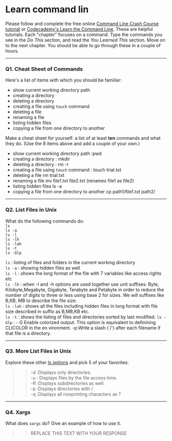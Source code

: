 # Learn command lin

Please follow and complete the free online [Command Line Crash Course
tutorial](https://web.archive.org/web/20160708171659/http://cli.learncodethehardway.org/book/) or [Codecademy's Learn the Command Line](https://www.codecademy.com/learn/learn-the-command-line). These are helpful tutorials. Each "chapter" focuses on a command. Type the commands you see in the _Do This_ section, and read the _You Learned This_ section. Move on to the next chapter. You should be able to go through these in a couple of hours.

---

### Q1.  Cheat Sheet of Commands  

Here's a list of items with which you should be familiar:  
* show current working directory path
* creating a directory
* deleting a directory
* creating a file using `touch` command
* deleting a file
* renaming a file
* listing hidden files
* copying a file from one directory to another

Make a cheat sheet for yourself: a list of at least **ten** commands and what they do.  (Use the 8 items above and add a couple of your own.)  

* show current working directory path :pwd 
* creating a directory : mkdir  
* deleting a directory : rm -r  
* creating a file using `touch` command : touch trial.txt  
* deleting a file rm trial.txt  
* renaming a file mv file1.txt file2.txt (renames file1 as file2)  
* listing hidden files ls -a  
* copying a file from one directory to another cp path1/file1.txt path2/

---

### Q2.  List Files in Unix   

What do the following commands do:  
`ls`  
`ls -a`  
`ls -l`  
`ls -lh`  
`ls -lah`  
`ls -t`  
`ls -Glp`  

`ls`  : listing of files and folders in the current working directory  
`ls -a`  : showing hidden files as well  
`ls -l`  : shows the long format of the file with 7 variables like access rights etc  
`ls -lh`  : when  -l and -h options are used together use unit suffixes: Byte, Kilobyte,Megabyte, Gigabyte, Terabyte and Petabyte in order to reduce the number of digits to three or less using base 2 for sizes. We will suffixes like B,KB, MB to describe the file size.  
`ls -lah`  : shows all the files including hidden files in long format with file size described in suffix as B,MB,KB etc.   
`ls -t`  : shows the listing of files and directories sorted by last modified. 
`ls -Glp` : - G Enable colorized output.  This option is equivalent to definining CLICOLOR in the en vironment.
             -p:Write a slash (`/') after each filename if that file is a directory.   

---

### Q3.  More List Files in Unix  
  
 Explore these other [ls options](http://www.techonthenet.com/unix/basic/ls.php) and pick 5 of your favorites:

> > -d :Displays only directories.  
-u : Displays files by the file access time.  
-R :Displays subdirectories as well.  
-p :Displays directories with /  
-q :Displays all nonprinting characters as ?
---

### Q4.  Xargs   

What does `xargs` do? Give an example of how to use it.

> > REPLACE THIS TEXT WITH YOUR RESPONSE

 

 
